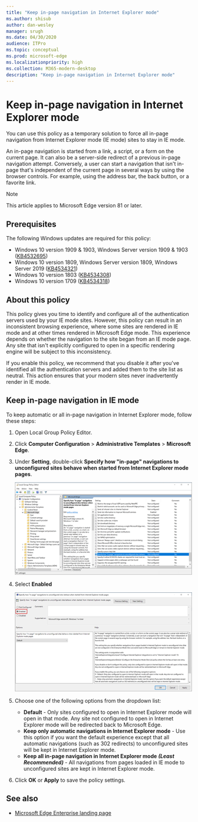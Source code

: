 ```yaml
---
title: "Keep in-page navigation in Internet Explorer mode"
ms.author: shisub
author: dan-wesley
manager: srugh
ms.date: 04/30/2020
audience: ITPro
ms.topic: conceptual
ms.prod: microsoft-edge
ms.localizationpriority: high
ms.collection: M365-modern-desktop
description: "Keep in-page navigation in Internet Explorer mode"
---
```


# Keep in-page navigation in Internet Explorer mode

You can use this policy as a temporary solution to force all in-page navigation from Internet Explorer mode (IE mode) sites to stay in IE mode.

An in-page navigation is started from a link, a script, or a form on the current page. It can also be a server-side redirect of a previous in-page navigation attempt. Conversely, a user can start a navigation that isn't in-page that's independent of the current page in several ways by using the browser controls. For example, using the address bar, the back button, or a favorite link.

>[!NOTE]
>This article applies to Microsoft Edge version 81 or later.

## Prerequisites

The following Windows updates are required for this policy:

- Windows 10 version 1909 & 1903, Windows Server version 1909 & 1903  ([KB4532695](https://support.microsoft.com/help/4532695))
- Windows 10 version 1809, Windows Server version 1809, Windows Server 2019 ([KB4534321](https://support.microsoft.com/help/4534321))
- Windows 10 version 1803 ([KB4534308](https://support.microsoft.com/help/4534308))
- Windows 10 version 1709 ([KB4534318](https://support.microsoft.com/help/4534318))


## About this policy

This policy gives you time to identify and configure all of the authentication servers used by your IE mode sites. However, this policy can result in an inconsistent browsing experience, where some sites are rendered in IE mode and at other times rendered in Microsoft Edge mode. This experience depends on whether the navigation to the site began from an IE mode page. Any site that isn't explicitly configured to open in a specific rendering engine will be subject to this inconsistency.

If you enable this policy, we recommend that you disable it after you've identified all the authentication servers and added them to the site list as neutral. This action ensures that your modern sites never inadvertently render in IE mode.

## Keep in-page navigation in IE mode

To keep automatic or all in-page navigation in Internet Explorer mode, follow these steps:

1. Open Local Group Policy Editor.
2. Click **Computer Configuration** > **Administrative Templates** > **Microsoft Edge**.
3. Under **Setting**, double-click **Specify how "in-page" navigations to unconfigured sites behave when started from Internet Explorer mode pages**.

   ![In-page policy setting](media/edge-learnmore-inpage-nav/learnmore-in-page-nav-settings.png)

4. Select **Enabled** 

   ![Enable in-page policy](media/edge-learnmore-inpage-nav/learnmore-in-page-nav-enable.png)

5. Choose one of the following options from the dropdown list:

   - **Default** - Only sites configured to open in Internet Explorer mode will open in that mode. Any site not configured to open in Internet Explorer mode will be redirected back to Microsoft Edge.
   - **Keep only automatic navigations in Internet Explorer mode** - Use this option if you want the default experience except that all automatic navigations (such as 302 redirects) to unconfigured sites will be kept in Internet Explorer mode.
   - **Keep all in-page navigation in Internet Explorer mode** ***(Least Recommended)*** - All navigations from pages loaded in IE mode to unconfigured sites are kept in Internet Explorer mode.

6. Click **OK** or **Apply** to save the policy settings.

## See also

- [Microsoft Edge Enterprise landing page](https://aka.ms/EdgeEnterprise)
